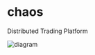 # chaos
Distributed Trading Platform

![diagram](https://raw.githubusercontent.com/th3sys/transfixed/master/use_case/draw.png)
